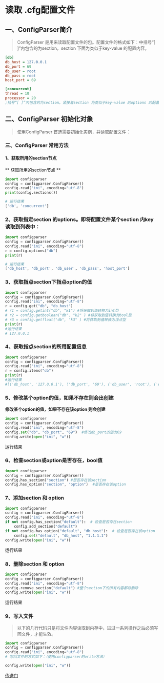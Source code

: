 # 读取 .cfg配置文件

## 一、ConfigParser简介

> ConfigParser 是用来读取配置文件的包。配置文件的格式如下：中括号“\[ \]”内包含的为section。section 下面为类似于key-value 的配置内容。

```ini
[db]
db_host = 127.0.0.1
db_port = 69
db_user = root
db_pass = root
host_port = 69

[concurrent]
thread = 10
processor = 20
;括号“[ ]”内包含的为section。紧接着section 为类似于key-value 的options 的配置内容。
```

## 二、ConfigParser 初始化对象

> 使用ConfigParser 首选需要初始化实例，并读取配置文件：


### 三、ConfigParser 常用方法

#### 1、获取所用的section节点


** 获取所用的section节点 **
```python
import configparser
config = configparser.ConfigParser()
config.read("ini", encoding="utf-8")
print(config.sections())
```

```python
# 运行结果
['db', 'concurrent']
```

### 2、获取指定section 的options。即将配置文件某个section 内key 读取到列表中：

```python
import configparser
config = configparser.ConfigParser()
config.read("ini", encoding="utf-8")
r = config.options("db")
print(r)
```

```python
# 运行结果
['db_host', 'db_port', 'db_user', 'db_pass', 'host_port']
```

### 3、获取指点section下指点option的值

```python
import configparser
config = configparser.ConfigParser()
config.read("ini", encoding="utf-8")
r = config.get("db", "db_host")
# r1 = config.getint("db", "k1") #将获取到值转换为int型
# r2 = config.getboolean("db", "k2" ) #将获取到值转换为bool型
# r3 = config.getfloat("db", "k3" ) #将获取到值转换为浮点型
print(r)
#运行结果
# 127.0.0.1
```

### 4、获取指点section的所用配置信息

```python
import configparser
config = configparser.ConfigParser()
config.read("ini", encoding="utf-8")
r = config.items("db")
print(r)
#运行结果
#[('db_host', '127.0.0.1'), ('db_port', '69'), ('db_user', 'root'), ('db_pass', 'root'), ('host_port', '69')]
```

### 5、修改某个option的值，如果不存在则会出创建

 **修改某个option的值，如果不存在该option 则会创建**

```python
import configparser
config = configparser.ConfigParser()
config.read("ini", encoding="utf-8")
config.set("db", "db_port", "69")  #修改db_port的值为69
config.write(open("ini", "w"))
```

运行结果

### 6、检查section或option是否存在，bool值

```python
import configparser
config = configparser.ConfigParser()
config.has_section("section") #是否存在该section
config.has_option("section", "option")  #是否存在该option
```

### 7、添加section 和 option

```python
import configparser
config = configparser.ConfigParser()
config.read("ini", encoding="utf-8")
if not config.has_section("default"):  # 检查是否存在section
    config.add_section("default")
if not config.has_option("default", "db_host"):  # 检查是否存在该option
    config.set("default", "db_host", "1.1.1.1")
config.write(open("ini", "w"))
```

运行结果

### 8、删除section 和 option

```python
import configparser
config = configparser.ConfigParser()
config.read("ini", encoding="utf-8")
config.remove_section("default") #整个section下的所有内容都将删除
config.write(open("ini", "w"))
```

运行结果

### 9、写入文件

> 以下的几行代码只是将文件内容读取到内存中，进过一系列操作之后必须写回文件，才能生效。

```python
import configparser
config = configparser.ConfigParser()
config.read("ini", encoding="utf-8")
# 写回文件的方式如下：（使用configparser的write方法）

config.write(open("ini", "w"))
```

[传送门](https://www.cnblogs.com/camilla/p/7234657.html)

